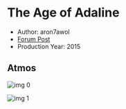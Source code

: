 # The Age of Adaline

* Author: aron7awol
* [Forum Post](https://www.avsforum.com/threads/bass-eq-for-filtered-movies.2995212/post-58302864)
* Production Year: 2015

## Atmos

![img 0](https://i.imgur.com/jwbyrhf.jpg)

![img 1](https://i.imgur.com/tFqyZsD.jpg)

